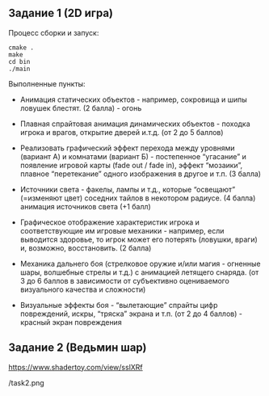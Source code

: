 ## Задание 1 (2D игра)

Процесс сборки и запуск:

```shell
cmake .
make
cd bin
./main
```

Выполненные пункты:
* Анимация статических объектов - например, сокровища и шипы ловушек блестят.
(2 балла) - огонь


* Плавная спрайтовая анимация динамических объектов - походка игрока и врагов, открытие дверей и.т.д.
(от 2 до 5 баллов)

* Реализовать графический эффект перехода между уровнями (вариант А) и комнатами (вариант Б) - постепенное
 “угасание” и появление игровой карты (fade out / fade in), эффект “мозаики”, плавное “перетекание”
 одного изображения в другое и т.п.
(3 балла)

* Источники света - факелы, лампы и т.д., которые “освещают” (=изменяют цвет) соседних тайлов в некотором
 радиусе.
(4 балла)
анимация источников света
(+1 балл)

* Графическое отображение характеристик игрока и соответствующие им игровые механики - например, если
 выводится здоровье, то игрок может его потерять (ловушки, враги) и, возможно, восстановить.
(2 балла)

* Механика дальнего боя (стрелковое оружие и/или магия - огненные шары, волшебные стрелы и т.д.) с анимацией
 летящего снаряда.
(от 3 до 6 баллов в зависимости от субъективно оцениваемого визуального качества и сложности)

* Визуальные эффекты боя - “вылетающие” спрайты цифр повреждений, искры, “тряска” экрана и т.п.
(от 2 до 4 баллов) - красный экран повреждения

## Задание 2 (Ведьмин шар)

https://www.shadertoy.com/view/sslXRf

/task2.png

